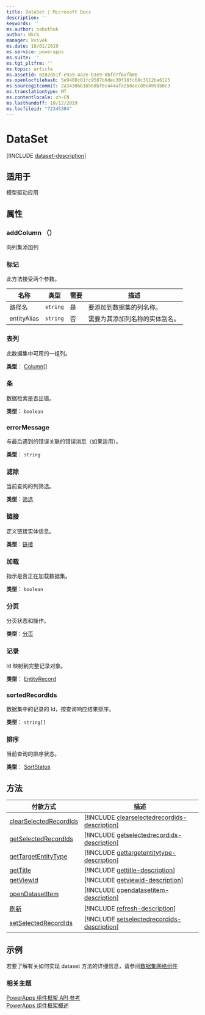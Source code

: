 ```yaml
---
title: DataSet | Microsoft Docs
description: ''
keywords: ''
ms.author: nabuthuk
author: Nkrb
manager: kvivek
ms.date: 10/01/2019
ms.service: powerapps
ms.suite: ''
ms.tgt_pltfrm: ''
ms.topic: article
ms.assetid: 0202d51f-e9a9-4a2e-b3e9-0bfd7f6afb86
ms.openlocfilehash: 5e9408c81fc9587b9dec30f18fc68c3112ba6125
ms.sourcegitcommit: 2a3430bb1b56dbf6c444afe2b8eecd0e499db0c3
ms.translationtype: MT
ms.contentlocale: zh-CN
ms.lasthandoff: 10/12/2019
ms.locfileid: "72345304"
---
```

# <a name="dataset"></a>DataSet

[!INCLUDE [dataset-description](includes/dataset-description.md)]

## <a name="available-for"></a>适用于 

模型驱动应用

## <a name="properties"></a>属性

### <a name="addcolumn"></a>addColumn （）

向列集添加列

### <a name="remarks"></a>标记

此方法接受两个参数。

|名称|类型|需要|描述|
|------|-----|------|-----|
|路径名|`string`|是|要添加到数据集的列名称。|
|entityAlias|`string`|否| 需要为其添加列名称的实体别名。|

### <a name="columns"></a>表列

此数据集中可用的一组列。

**类型**： [Column](column.md)[]

### <a name="error"></a>条

数据检索是否出错。

**类型**： `boolean`

### <a name="errormessage"></a>errorMessage

与最后遇到的错误关联的错误消息（如果适用）。

**类型**： `string`

### <a name="filtering"></a>滤除

当前查询的列筛选。

**类型**：[筛选](filtering.md)

### <a name="linking"></a>链接

定义链接实体信息。

**类型**：[链接](linking.md)

### <a name="loading"></a>加载

指示是否正在加载数据集。

**类型**： `boolean`

### <a name="paging"></a>分页

分页状态和操作。

**类型**：[分页](paging.md)

### <a name="records"></a>记录

Id 映射到完整记录对象。

**类型**： [EntityRecord](entityrecord.md)

### <a name="sortedrecordids"></a>sortedRecordIds

数据集中的记录的 Id，按查询响应结果排序。

**类型**： `string[]`

### <a name="sorting"></a>排序

当前查询的排序状态。

**类型**： [SortStatus](sortstatus.md)

## <a name="methods"></a>方法

|付款方式 | 描述 | 
| ------------- |-------------|
|[clearSelectedRecordIds](dataset/clearselectedrecordids.md)|[!INCLUDE [clearselectedrecordids-description](dataset/includes/clearselectedrecordids-description.md)]| 
|[getSelectedRecordIds](dataset/getselectedrecordids.md)|[!INCLUDE [getselectedrecordids-description](dataset/includes/getselectedrecordids-description.md)]| 
|[getTargetEntityType](dataset/gettargetentitytype.md)|[!INCLUDE [gettargetentitytype-description](dataset/includes/gettargetentitytype-description.md)]| 
|[getTitle](dataset/gettitle.md)|[!INCLUDE [gettitle-description](dataset/includes/gettitle-description.md)]| 
|[getViewId](dataset/getviewid.md)|[!INCLUDE [getviewid-description](dataset/includes/getviewid-description.md)]| 
|[openDatasetItem](dataset/opendatasetitem.md)|[!INCLUDE [opendatasetitem-description](dataset/includes/opendatasetitem-description.md)]| 
|[刷新](dataset/refresh.md)|[!INCLUDE [refresh-description](dataset/includes/refresh-description.md)]| 
|[setSelectedRecordIds](dataset/setselectedrecordids.md)|[!INCLUDE [setselectedrecordids-description](dataset/includes/setselectedrecordids-description.md)]| 

## <a name="example"></a>示例

若要了解有关如何实现 dataset 方法的详细信息，请参阅[数据集网格组件](../sample-controls/data-set-grid-control.md)

### <a name="related-topics"></a>相关主题

[PowerApps 组件框架 API 参考](../reference/index.md)<br/>
[PowerApps 组件框架概述](../overview.md)